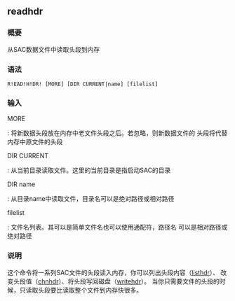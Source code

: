 ## readhdr 

### 概要

从SAC数据文件中读取头段到内存

### 语法

``` {.bash}
R!EAD!H!DR! [MORE] [DIR CURRENT|name] [filelist]
```

### 输入

MORE

:   将新数据头段放在内存中老文件头段之后。若忽略，则新数据文件的
    头段将代替内存中原文件的头段

DIR CURRENT

:   从当前目录读取文件。这里的当前目录是指启动SAC的目录

DIR name

:   从目录name中读取文件，目录名可以是绝对路径或相对路径

filelist

:   文件名列表。其可以是简单文件名也可以使用通配符，路径名
    可以是相对路径或绝对路径

### 说明

这个命令将一系列SAC文件的头段读入内存，你可以列出头段内容（[listhdr](/commands/listhdr.md)）、
改变头段值（[chnhdr](/commands/chnhdr.md)）、将头段写回磁盘（[writehdr](/commands/writehdr.md)）。
当你只需要文件的头段的时候，只读取头段要比读取整个文件到内存快很多。
